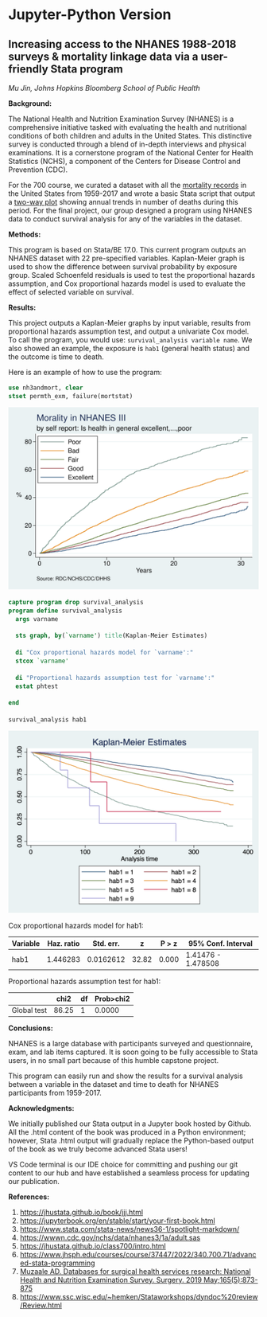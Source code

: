 # Jupyter-Python Version

## Increasing access to the NHANES 1988-2018 surveys & mortality linkage data via a user-friendly Stata program

*Mu Jin, Johns Hopkins Bloomberg School of Public Health*

**Background:**   

The National Health and Nutrition Examination Survey (NHANES) is a comprehensive initiative tasked with evaluating the health and nutritional conditions of both children and adults in the United States. This distinctive survey is conducted through a blend of in-depth interviews and physical examinations. It is a cornerstone program of the National Center for Health Statistics (NCHS), a component of the Centers for Disease Control and Prevention (CDC).  

For the 700 course, we curated a dataset with all the [mortality records](https://data.nber.org/mortality/) in the United States from 1959-2017 and wrote a basic Stata script that output a [two-way plot](https://jhustata.github.io/book/_downloads/9359d2ae4f8ad2efcfe2fd34e3547c35/mortality.png) showing annual trends in number of deaths during this period. For the final project, our group designed a program using NHANES data to conduct survival analysis for any of the variables in the dataset.

**Methods:** 

This program is based on Stata/BE 17.0. This current program outputs an NHANES dataset with 22 pre-specified variables. Kaplan-Meier graph is used to show the difference between survival probability by exposure group. Scaled Schoenfeld residuals is used to test the proportional hazards assumption, and Cox proportional hazards model is used to evaluate the effect of selected variable on survival.

**Results:** 

This project outputs a Kaplan-Meier graphs by input variable, results from proportional hazards assumption test, and output a univariate Cox model. To call the program, you would use: `survival_analysis variable name`. We also showed an example, the exposure is `hab1` (general health status) and the outcome is time to death.  

Here is an example of how to use the program:

```stata
use nh3andmort, clear  
stset permth_exm, failure(mortstat) 
```  
![](Graph.svg) 

```stata
capture program drop survival_analysis
program define survival_analysis
  args varname
  
  sts graph, by(`varname') title(Kaplan-Meier Estimates)
  
  di "Cox proportional hazards model for `varname':"
  stcox `varname'
  
  di "Proportional hazards assumption test for `varname':"
  estat phtest
  
end

survival_analysis hab1  
```  
![](kaplan-meier.png)   
  
Cox proportional hazards model for hab1:

| Variable | Haz. ratio | Std. err. |    z    | P > z | 95% Conf. Interval |
|----------|------------|-----------|---------|-------|--------------------|
|   hab1   |  1.446283  | 0.0162612 | 32.82   | 0.000 | 1.41476 - 1.478508 |

Proportional hazards assumption test for hab1:  
  
|             |   chi2   | df | Prob>chi2 |
|-------------|----------|----|-----------|
| Global test |  86.25   |  1 |   0.0000  |

 


**Conclusions:** 

NHANES is a large database with participants surveyed and questionnaire, exam, and lab items captured. It is soon going to be fully accessible to Stata users, in no small part because of this humble capstone project.  

This program can easily run and show the results for a survival analysis between a variable in the dataset and time to death for NHANES participants from 1959-2017.  

**Acknowledgments:**
  
We initially published our Stata output in a Jupyter book hosted by Github. All the .html content of the book was produced in a Python environment; however, Stata .html output will gradually replace the Python-based output of the book as we truly become advanced Stata users!  

VS Code terminal is our IDE choice for committing and pushing our git content to our hub and have established a seamless process for updating our publication.

**References:**  

1. https://jhustata.github.io/book/jjj.html
2. https://jupyterbook.org/en/stable/start/your-first-book.html
3. https://www.stata.com/stata-news/news36-1/spotlight-markdown/
4. https://wwwn.cdc.gov/nchs/data/nhanes3/1a/adult.sas
5. https://jhustata.github.io/class700/intro.html
6. https://www.jhsph.edu/courses/course/37447/2022/340.700.71/advanced-stata-programming
7. [Muzaale AD. Databases for surgical health services research: National Health and Nutrition Examination Survey. Surgery. 2019 May;165(5):873-875](https://www.surgjournal.com/article/S0039-6060(18)30076-X/fulltext)
8. https://www.ssc.wisc.edu/~hemken/Stataworkshops/dyndoc%20review/Review.html
